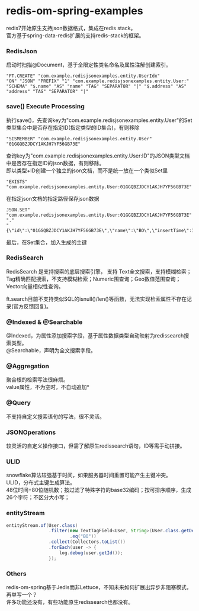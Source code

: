 # redis-om-spring-examples
redis7开始原生支持json数据格式，集成在redis stack。   
官方基于spring-data-redis扩展的支持redis-stack的框架。

### RedisJson
启动时扫描@Document，基于全限定性类名命名及属性注解创建索引。  
```shell
"FT.CREATE" "com.example.redisjsonexamples.entity.UserIdx" 
"ON" "JSON" "PREFIX" "1" "com.example.redisjsonexamples.entity.User:" 
"SCHEMA" "$.name" "AS" "name" "TAG" "SEPARATOR" "|" "$.address" "AS" "address" "TAG" "SEPARATOR" "|"
```

### save() Execute Processing
执行save()，先查询key为"com.example.redisjsonexamples.entity.User"的Set类型集合中是否存在指定ID(指定类型的ID集合)，有则移除  
```shell
"SISMEMBER" "com.example.redisjsonexamples.entity.User" "01GGQBZJDCY1AKJH7YF56GB73E"
```
查询key为"com.example.redisjsonexamples.entity.User:ID"的JSON类型文档中是否存在指定ID的json数据，有则移除。  
即以类型+ID创建一个独立的json文档，而不是统一放在一个类似Set里  
```shell
"EXISTS" "com.example.redisjsonexamples.entity.User:01GGQBZJDCY1AKJH7YF56GB73E"
```
在指定json文档的指定路径保存json数据  
```shell
JSON.SET" "com.example.redisjsonexamples.entity.User:01GGQBZJDCY1AKJH7YF56GB73E" "." 
"{\"id\":\"01GGQBZJDCY1AKJH7YF56GB73E\",\"name\":\"BO\",\"insertTime\":1667231631610}"
```
最后，在Set集合，加入生成的主键

### RedisSearch
RedisSearch 是支持搜索的底层搜索引擎，
支持 Text全文搜索，支持模糊检索；Tag精确匹配搜索，不支持模糊检索；Numeric围查询；Geo数值范围查询；Vector向量相似性查询。

ft.search目前不支持类似SQL的isnull()/len()等函数，无法实现检索属性不存在记录(官方反馈回复)。  

### @Indexed & @Searchable
@Indexed，为属性添加搜索字段，基于属性数据类型自动映射为redissearch搜索类型。  
@Searchable，声明为全文搜索字段。

### @Aggregation
聚合根的检索写法很麻烦。  
value属性，不为空时，不自动追加*  

### @Query
不支持自定义搜索语句的写法，很不灵活。  

### JSONOperations
较灵活的自定义操作接口，但需了解原生redissearch语句，ID等需手动拼接。

### ULID
snowflake算法较强基于时间，如果服务器时间重置可能产生主键冲突。  
ULID，分布式主键生成算法。  
48位时间+80位随机数；按过滤了特殊字符的base32编码；按可排序顺序，生成26个字符；不区分大小写；

### entityStream

```java
entityStream.of(User.class)
                .filter(new TextTagField<User, String>(User.class.getDeclaredField("name"), true)
                        .eq("BO"))
                .collect(Collectors.toList())
                .forEach(user -> {
                    log.debug(user.getId());
                });
```
### Others
redis-om-spring基于Jedis而非Lettuce，不知未来如何扩展出异步非阻塞模式，再单写一个？  
许多功能还没有，有些功能原生redissearch也都没有。